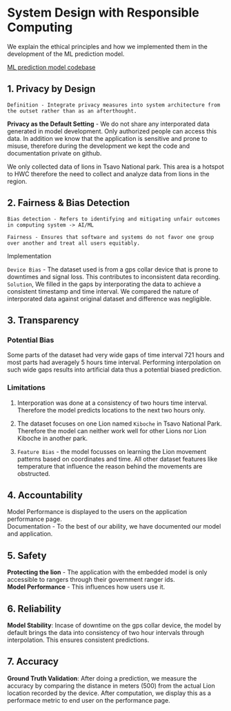 # System Design with Responsible Computing

We explain the ethical principles and how we implemented them in the development of the ML prediction model.

[ML prediction model codebase](https://colab.research.google.com/drive/1eLzl6sPXAiUuNLhWkPMxFJgJbLa70__4?usp=sharing)

## 1. Privacy by Design

```python3
Definition - Integrate privacy measures into system architecture from the outset rather than as an afterthought.
```

**Privacy as the Default Setting** - We do not share any interporated data generated in model development. Only authorized people can access this data. In addition we know that the application is sensitive and prone to misuse, therefore during the development we kept the code and documentation private on github.

We only collected data of lions in Tsavo National park. This area is a hotspot to HWC therefore the need to collect and analyze data from lions in the region.

## 2. Fairness & Bias Detection

```python3
Bias detection - Refers to identifying and mitigating unfair outcomes in computing system -> AI/ML
```

```python3
Fairness - Ensures that software and systems do not favor one group over another and treat all users equitably.
```

Implementation

`Device Bias` - The dataset used is from a gps collar device that is prone to downtimes and signal loss. This contributes to inconsistent data recording. `Solution`, We filled in the gaps by interporating the data to achieve a consistent timestamp and time interval. We compared the nature of interporated data against original dataset and difference was negligible.

## 3. Transparency

### Potential Bias

Some parts of the dataset had very wide gaps of time interval 721 hours and most parts had averagely 5 hours time interval. Performing interpolation on such wide gaps results into artificial data thus a potential biased prediction.

### Limitations

1. Interporation was done at a consistency of two hours time interval. Therefore the model predicts locations to the next two hours only.

2. The dataset focuses on one Lion named `Kiboche` in Tsavo National Park. Therefore the model can neither work well for other Lions nor Lion Kiboche in another park.

3. `Feature Bias` - the model focusses on learning the Lion movement patterns based on coordinates and time. All other dataset features like temperature that influence the reason behind the movements are obstructed.

## 4. Accountability

Model Performance is displayed to the users on the application performance page.\
Documentation - To the best of our ability, we have documented our model and application.
  
## 5. Safety

**Protecting the lion** - The application with the embedded model is only accessible to rangers through their government ranger ids.\
**Model Performance** - This influences how users use it.

## 6. Reliability

**Model Stability**: Incase of downtime on the gps collar device, the model by default brings the data into consistency of two hour intervals through interpolation. This ensures consistent predictions.

## 7. Accuracy

**Ground Truth Validation**: After doing a prediction, we measure the accuracy by comparing the distance in meters (500) from the actual Lion location recorded by the device. After computation, we display this as a performace metric to end user on the performance page.
